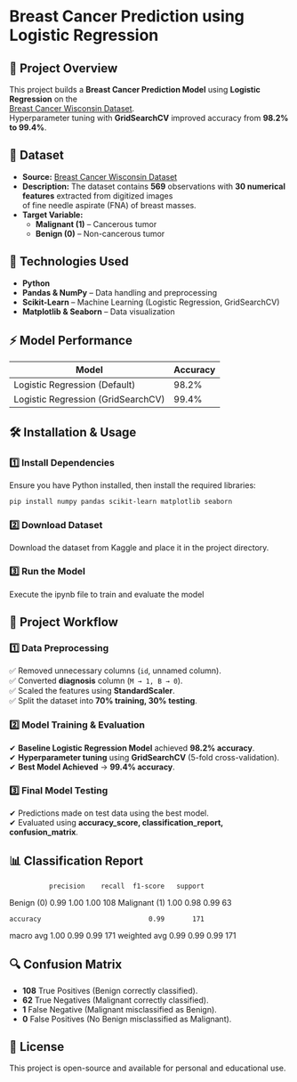 # Breast Cancer Prediction using Logistic Regression  

## 📌 Project Overview  
This project builds a **Breast Cancer Prediction Model** using **Logistic Regression** on the  
[Breast Cancer Wisconsin Dataset](https://www.kaggle.com/datasets/uciml/breast-cancer-wisconsin-data).  
Hyperparameter tuning with **GridSearchCV** improved accuracy from **98.2% to 99.4%**.  

## 📂 Dataset  
- **Source:** [Breast Cancer Wisconsin Dataset](https://www.kaggle.com/datasets/uciml/breast-cancer-wisconsin-data)  
- **Description:** The dataset contains **569** observations with **30 numerical features** extracted from digitized images  
  of fine needle aspirate (FNA) of breast masses.  
- **Target Variable:**  
  - **Malignant (1)** – Cancerous tumor  
  - **Benign (0)** – Non-cancerous tumor  

## 🚀 Technologies Used  
- **Python**  
- **Pandas & NumPy** – Data handling and preprocessing  
- **Scikit-Learn** – Machine Learning (Logistic Regression, GridSearchCV)  
- **Matplotlib & Seaborn** – Data visualization  

## ⚡ Model Performance  
| Model | Accuracy |
|--------|---------|
| Logistic Regression (Default) | 98.2% |
| Logistic Regression (GridSearchCV) | 99.4% |

## 🛠️ Installation & Usage  
### **1️⃣ Install Dependencies**  
Ensure you have Python installed, then install the required libraries:  
```bash
pip install numpy pandas scikit-learn matplotlib seaborn
```

### **2️⃣ Download Dataset**  
Download the dataset from Kaggle and place it in the project directory.  

### **3️⃣ Run the Model**  
Execute the ipynb file to train and evaluate the model

## 📜 Project Workflow  
### **1️⃣ Data Preprocessing**  
✅ Removed unnecessary columns (`id`, unnamed column).  
✅ Converted **diagnosis** column (`M → 1, B → 0`).  
✅ Scaled the features using **StandardScaler**.  
✅ Split the dataset into **70% training, 30% testing**.  

### **2️⃣ Model Training & Evaluation**  
✔ **Baseline Logistic Regression Model** achieved **98.2% accuracy**.  
✔ **Hyperparameter tuning** using **GridSearchCV** (5-fold cross-validation).  
✔ **Best Model Achieved** → **99.4% accuracy**.  

### **3️⃣ Final Model Testing**  
✔ Predictions made on test data using the best model.  
✔ Evaluated using **accuracy_score, classification_report, confusion_matrix**.  

## 📊 Classification Report  
              precision    recall  f1-score   support

   Benign (0)       0.99      1.00      1.00       108
Malignant (1)       1.00      0.98      0.99        63

    accuracy                           0.99       171
   macro avg       1.00      0.99      0.99       171
weighted avg       0.99      0.99      0.99       171

## 🔍 Confusion Matrix  

- **108** True Positives (Benign correctly classified).  
- **62** True Negatives (Malignant correctly classified).  
- **1** False Negative (Malignant misclassified as Benign).  
- **0** False Positives (No Benign misclassified as Malignant).  


## 📜 License  
This project is open-source and available for personal and educational use.  
